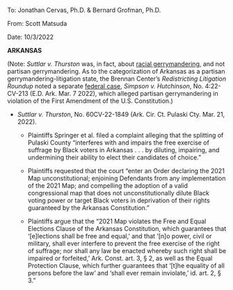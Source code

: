 To: Jonathan Cervas, Ph.D. & Bernard Grofman, Ph.D.

From: Scott Matsuda

Date: 10/3/2022

**ARKANSAS**

(Note: *Suttlar v. Thurston* was, in fact, about <u>racial
gerrymandering</u>, and not partisan gerrymandering. As to the
categorization of Arkansas as a partisan gerrymandering-litigation
state, the Brennan Center’s *Redistricting Litigation Roundup* noted a
separate <u>federal case</u>, *Simpson v. Hutchinson*, No. 4:22-CV-213
(E.D. Ark. Mar. 7 2022), which alleged partisan gerrymandering in
violation of the First Amendment of the U.S. Constitution.)

-   *Suttlar v. Thurston*, No. 60CV-22-1849 (Ark. Cir. Ct. Pulaski Cty.
    Mar. 21, 2022).

    -   Plaintiffs Springer et al. filed a complaint alleging that the
        splitting of Pulaski County “interferes with and impairs the
        free exercise of suffrage by Black voters in Arkansas . . . by
        diluting, impairing, and undermining their ability to elect
        their candidates of choice.”

    -   Plaintiffs requested that the court “enter an Order declaring
        the 2021 Map unconstitutional; enjoining Defendants from any
        implementation of the 2021 Map; and compelling the adoption of a
        valid congressional map that does not unconstitutionally dilute
        Black voting power or target Black voters in deprivation of
        their rights guaranteed by the Arkansas Constitution.”

    -   Plaintiffs argue that the “2021 Map violates the Free and Equal
        Elections Clause of the Arkansas Constitution, which guarantees
        that ‘\[e\]lections shall be free and equal,’ and that ‘\[n\]o
        power, civil or military, shall ever interfere to prevent the
        free exercise of the right of suffrage; nor shall any law be
        enacted whereby such right shall be impaired or forfeited,’ Ark.
        Const. art. 3, § 2, as well as the Equal Protection Clause,
        which further guarantees that ‘\[t\]he equality of all persons
        before the law’ and ‘shall ever remain inviolate,’ id. art. 2, §
        3.”
